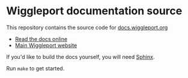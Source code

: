 # Wiggleport documentation source

This repository contains the source code for [docs.wiggleport.org](http://docs.wiggleport.org)

* [Read the docs online](http://docs.wiggleport.org)
* [Main Wiggleport website](http://wiggleport.org)

If you'd like to build the docs yourself, you will need [Sphinx](http://www.sphinx-doc.org).

Run `make` to get started.
